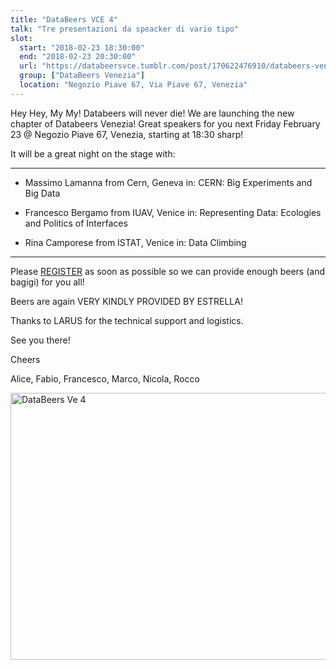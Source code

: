 ```yaml
---
title: "DataBeers VCE 4"
talk: "Tre presentazioni da speacker di vario tipo"
slot:
  start: "2018-02-23 18:30:00"
  end: "2018-02-23 20:30:00"
  url: "https://databeersvce.tumblr.com/post/170622476910/databeers-venezia-4-230218-negozio-piave"
  group: ["DataBeers Venezia"]
  location: "Negozio Piave 67, Via Piave 67, Venezia"
---
```


Hey Hey, My My! Databeers will never die! We are launching the new chapter of Databeers Venezia! Great speakers for you next Friday February 23 @ Negozio Piave 67, Venezia, starting at 18:30 sharp!

It will be a great night on the stage with:

---

 * Massimo Lamanna from Cern, Geneva in: CERN: Big Experiments and Big Data

* Francesco Bergamo from IUAV, Venice in: Representing Data: Ecologies and Politics of Interfaces

 * Rina Camporese from ISTAT, Venice in: Data Climbing

---

Please [REGISTER](https://t.umblr.com/redirect?z=https%3A%2F%2Fwww.eventbrite.com%2Fe%2Fdatabeers-venezia-4-tickets-42844619410&t=YjQ3ZGNjMmE4Mjc1ZGNkNmI0MmNmZWQ0Yjc5NmM4NzA4MmI0OTJkMyw0Vkk0UDVxUQ%3D%3D&b=t%3Acu-b4VKdoSl_DmeTMJPFNw&p=https%3A%2F%2Fdatabeersvce.tumblr.com%2Fpost%2F170622476910%2Fdatabeers-venezia-4-230218-negozio-piave&m=1) as soon as possible so we can provide enough beers (and bagigi) for you all!

Beers are again VERY KINDLY PROVIDED BY ESTRELLA!

Thanks to LARUS for the technical support and logistics.

See you there!

Cheers

Alice, Fabio, Francesco, Marco, Nicola, Rocco

<div class="center">
<a data-flickr-embed="true"  href="https://www.flickr.com/photos/fundor333/albums/72157693993361505" title="DataBeers Ve 4"><img src="https://farm5.staticflickr.com/4755/39841630884_93ba69b7d9_z.jpg" width="640" height="427" alt="DataBeers Ve 4"></a><script async src="//embedr.flickr.com/assets/client-code.js" charset="utf-8"></script>
</div>
